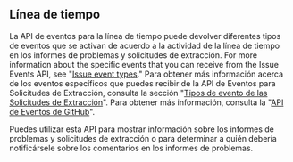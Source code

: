 ## Línea de tiempo

La API de eventos para la línea de tiempo puede devolver diferentes tipos de eventos que se activan de acuerdo a la actividad de la línea de tiempo en los informes de problemas y solicitudes de extracción. For more information about the specific events that you can receive from the Issue Events API, see "[Issue event types](/developers/webhooks-and-events/issue-event-types)." Para obtener más información acerca de los eventos específicos que puedes recibir de la API de Eventos para Solicitudes de Extracción, consulta la sección "[Tipos de evento de las Solicitudes de Extracción](/developers/webhooks-and-events/issue-event-types)". Para obtener más información, consulta la "[API de Eventos de GitHub](/developers/webhooks-and-events/github-event-types)".

Puedes utilizar esta API para mostrar información sobre los informes de problemas y solicitudes de extracción o para determinar a quién debería notificársele sobre los comentarios en los informes de problemas.